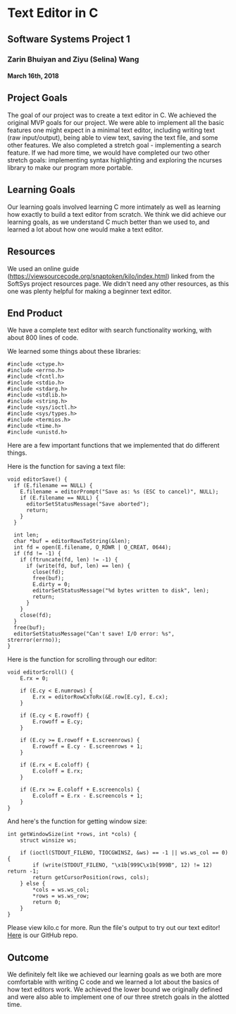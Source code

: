 # Text Editor in C
## Software Systems Project 1
### Zarin Bhuiyan and Ziyu (Selina) Wang
#### March 16th, 2018

## Project Goals

The goal of our project was to create a text editor in C. We achieved the original MVP goals for our project. We were able to implement all the basic features one might expect in a minimal text editor, including writing text (raw input/output), being able to view text, saving the text file, and some other features. We also completed a stretch goal - implementing a search feature. If we had more time, we would have completed our two other stretch goals: implementing syntax highlighting and exploring the ncurses library to make our program more portable.

## Learning Goals

Our learning goals involved learning C more intimately as well as learning how exactly to build a text editor from scratch. We think we did achieve our learning goals, as we understand C much better than we used to, and learned a lot about how one would make a text editor. 

## Resources

We used an online guide (https://viewsourcecode.org/snaptoken/kilo/index.html) linked from the SoftSys project resources page. We didn't need any other resources, as this one was plenty helpful for making a beginner text editor.

## End Product

We have a complete text editor with search functionality working, with about 800 lines of code. 

We learned some things about these libraries:

```
#include <ctype.h>
#include <errno.h>
#include <fcntl.h>
#include <stdio.h>
#include <stdarg.h>
#include <stdlib.h>
#include <string.h>
#include <sys/ioctl.h>
#include <sys/types.h>
#include <termios.h>
#include <time.h>
#include <unistd.h>
```

Here are a few important functions that we implemented that do different things.


Here is the function for saving a text file:

```
void editorSave() {
  if (E.filename == NULL) {
  	E.filename = editorPrompt("Save as: %s (ESC to cancel)", NULL);
    if (E.filename == NULL) {
      editorSetStatusMessage("Save aborted");
      return;
    }  
  }

  int len;
  char *buf = editorRowsToString(&len);
  int fd = open(E.filename, O_RDWR | O_CREAT, 0644);
  if (fd != -1) {
    if (ftruncate(fd, len) != -1) {
      if (write(fd, buf, len) == len) {
        close(fd);
        free(buf);
        E.dirty = 0;
        editorSetStatusMessage("%d bytes written to disk", len);
        return;
      }
    }
    close(fd);
  }
  free(buf);
  editorSetStatusMessage("Can't save! I/O error: %s", strerror(errno));
}
```


Here is the function for scrolling through our editor:

```
void editorScroll() {
	E.rx = 0;
	
	if (E.cy < E.numrows) {
		E.rx = editorRowCxToRx(&E.row[E.cy], E.cx);
	}

	if (E.cy < E.rowoff) {
    	E.rowoff = E.cy;
  	}

  	if (E.cy >= E.rowoff + E.screenrows) {
    	E.rowoff = E.cy - E.screenrows + 1;
   	}

	if (E.rx < E.coloff) {
		E.coloff = E.rx;
	}

	if (E.rx >= E.coloff + E.screencols) {
		E.coloff = E.rx - E.screencols + 1;
	}
}
```

And here's the function for getting window size:

```
int getWindowSize(int *rows, int *cols) {
	struct winsize ws;

	if (ioctl(STDOUT_FILENO, TIOCGWINSZ, &ws) == -1 || ws.ws_col == 0) {
	    if (write(STDOUT_FILENO, "\x1b[999C\x1b[999B", 12) != 12) return -1;
	    return getCursorPosition(rows, cols);
	} else {
		*cols = ws.ws_col;
		*rows = ws.ws_row;
		return 0;
	}
}
```

Please view kilo.c for more. Run the file's output to try out our text editor! [Here](https://github.com/SelinaWang/SoftSysZis) is our GitHub repo.	



## Outcome

We definitely felt like we achieved our learning goals as we both are more comfortable with writing C code and we learned a lot about the basics of how text editors work. We achieved the lower bound we originally defined and were also able to implement one of our three stretch goals in the alotted time. 
